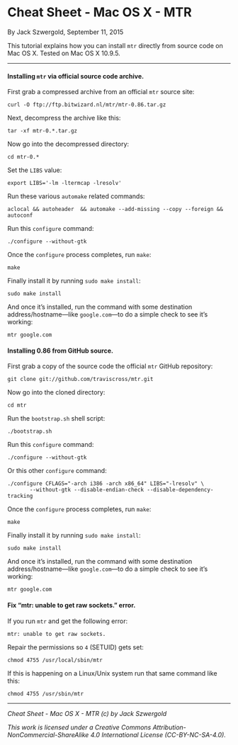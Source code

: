 # Cheat Sheet - Mac OS X - MTR

By Jack Szwergold, September 11, 2015

This tutorial explains how you can install `mtr` directly from source code on Mac OS X. Tested on Mac OS X 10.9.5.

***

#### Installing `mtr` via official source code archive.

First grab a compressed archive from an official `mtr` source site:

	curl -O ftp://ftp.bitwizard.nl/mtr/mtr-0.86.tar.gz

Next, decompress the archive like this:

	tar -xf mtr-0.*.tar.gz
	
Now go into the decompressed directory:

	cd mtr-0.*
	
Set the `LIBS` value:

	export LIBS='-lm -ltermcap -lresolv'
	
Run these various `automake` related commands:

	aclocal && autoheader  && automake --add-missing --copy --foreign && autoconf

Run this `configure` command:

	./configure --without-gtk
	
Once the `configure` process completes, run `make`:

	make
	
Finally install it by running `sudo make install`:

	sudo make install

And once it’s installed, run the command with some destination address/hostname—like `google.com`—to do a simple check to see it’s working:

	mtr google.com


#### Installing 0.86 from GitHub source.

First grab a copy of the source code the official `mtr` GitHub repository:

	git clone git://github.com/traviscross/mtr.git
	
Now go into the cloned directory:

	cd mtr
	
Run the `bootstrap.sh` shell script:

	./bootstrap.sh
	
Run this `configure` command:

	./configure --without-gtk

Or this other `configure` command:

	./configure CFLAGS="-arch i386 -arch x86_64" LIBS="-lresolv" \
	       --without-gtk --disable-endian-check --disable-dependency-tracking

Once the `configure` process completes, run `make`:

	make
	
Finally install it by running `sudo make install`:

	sudo make install

And once it’s installed, run the command with some destination address/hostname—like `google.com`—to do a simple check to see it’s working:

	mtr google.com

#### Fix “mtr: unable to get raw sockets.” error.

If you run `mtr` and get the following error:

    mtr: unable to get raw sockets.

Repair the permissions so `4` (SETUID) gets set:

    chmod 4755 /usr/local/sbin/mtr

If this is happening on a Linux/Unix system run that same command like this:

    chmod 4755 /usr/sbin/mtr

***

*Cheat Sheet - Mac OS X - MTR (c) by Jack Szwergold*

*This work is licensed under a Creative Commons Attribution-NonCommercial-ShareAlike 4.0 International License (CC-BY-NC-SA-4.0).*